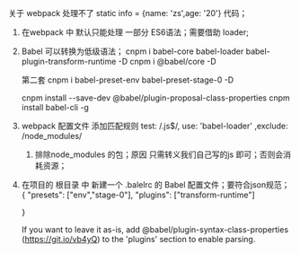 关于 webpack 处理不了 static info = {name: 'zs',age: '20'}  代码；
1. 在webpack 中 默认只能处理 一部分 ES6语法；需要借助 loader;

2. Babel 可以转换为低级语法；
	cnpm i babel-core babel-loader babel-plugin-transform-runtime -D
	 cnpm i @babel/core -D

	第二套
	cnpm i babel-preset-env babel-preset-stage-0 -D

	cnpm install --save-dev @babel/plugin-proposal-class-properties
cnpm install babel-cli -g
3. webpack 配置文件  添加匹配规则
 test: /\.js$/, use: 'babel-loader' ,exclude: /node_modules/

 	1. 排除node_modules 的包；原因 只需转义我们自己写的js 即可；否则会消耗资源；

4. 在项目的 根目录 中 新建一个 .balelrc 的 Babel 配置文件；要符合json规范；
	{
		"presets": ["env","stage-0"],
		"plugins": ["transform-runtime"]

	}

	If you want to leave it as-is, add @babel/plugin-syntax-class-properties (https://git.io/vb4yQ) to the 'plugins' section to enable parsing.